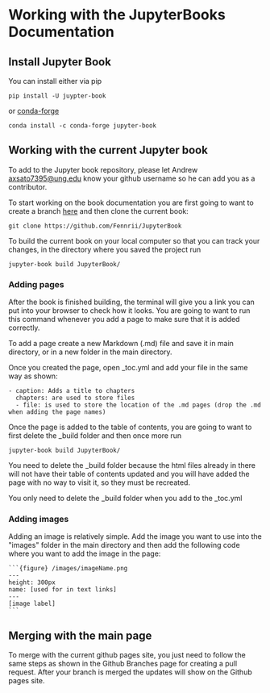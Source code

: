 # Working with the JupyterBooks Documentation

## Install Jupyter Book 

You can install either via pip
```
pip install -U juypter-book
```

or [conda-forge](https://www.anaconda.com/products/distribution)
```
conda install -c conda-forge jupyter-book
```

## Working with the current Jupyter book

To add to the Jupyter book repository, please let Andrew axsato7395@ung.edu know your github username so he can add you as a contributor.

To start working on the book documentation you are first going to want to create a branch [here](https://github.com/Fennrii/JupyterBook) and then clone the current book:

```
git clone https://github.com/Fennrii/JupyterBook
```

To build the current book on your local computer so that you can track your changes, in the directory where you saved the project run 
```
jupyter-book build JupyterBook/
```

### Adding pages

After the book is finished building, the terminal will give you a link you can put into your browser to check how it looks. You are going to want to run this command whenever you add a page to make sure that it is added correctly.

To add a page create a new Markdown (.md) file and save it in main directory, or in a new folder in the main directory.

Once you created the page, open _toc.yml and add your file in the same way as shown:
```
- caption: Adds a title to chapters
  chapters: are used to store files
  - file: is used to store the location of the .md pages (drop the .md when adding the page names)
```

Once the page is added to the table of contents, you are going to want to first delete the _build folder and then once more run
```
jupyter-book build JupyterBook/
```
You need to delete the _build folder because the html files already in there will not have their table of contents updated and you will have added the page with no way to visit it, so they must be recreated. 

You only need to delete the _build folder when you add to the _toc.yml

### Adding images

Adding an image is relatively simple. Add the image you want to use into the "images" folder in the main directory and then add the following code where you want to add the image in the page:
````
```{figure} /images/imageName.png 
---
height: 300px
name: [used for in text links]
---
[image label]
```
````
## Merging with the main page

To merge with the current github pages site, you just need to follow the same steps as shown in the Github Branches page for creating a pull request. After your branch is merged the updates will show on the Github pages site.

